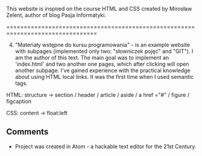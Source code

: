 This website is inspired on the course HTML and CSS created by Mirosław Zelent, author of blog Pasja Informatyki.

================================================================================

4. "Materiały wstępne do kursu programowania" - is an example website with subpages (implemented only two: "słowniczek pojęć" and "GIT"). I am the author of this text. The main goal was to implement an 'index.html' and two another one pages, which after clicking will open another subpage. I've gained experience with the practical knowledge about using HTML local links. It was the first time when I used semantic tags.

HTML: structure -> section / header / article / aside / a href ="#" / figure / figcaption

CSS: content ->  float:left


Comments 
---------------------------
- Project was created in Atom - a hackable text editor for the 21st Century.
